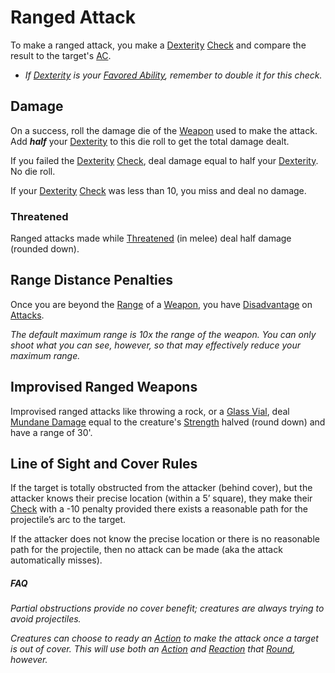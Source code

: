 # Ranged Attack
To make a ranged attack, you make a [Dexterity](../Player%20Characters/Chosen%20Statistics/Dexterity.md) [Check](Check.md) and compare the result to the target's [AC](../Player%20Characters/Derived%20Statistics/Armor%20Class.md).
- *If [Dexterity](../Player%20Characters/Chosen%20Statistics/Dexterity.md) is your [Favored Ability](../Player%20Characters/Favored%20Ability.md), remember to double it for this check.*
## Damage
On a success, roll the damage die of the [Weapon](../Items/Weapons.md) used to make the attack. Add ***half*** your [Dexterity](../Player%20Characters/Chosen%20Statistics/Dexterity.md) to this die roll to get the total damage dealt.

If you failed the [Dexterity](../Player%20Characters/Chosen%20Statistics/Dexterity.md) [Check](Check.md), deal damage equal to half your [Dexterity](../Player%20Characters/Chosen%20Statistics/Dexterity.md). No die roll.

If your [Dexterity](../Player%20Characters/Chosen%20Statistics/Dexterity.md) [Check](Check.md) was less than 10, you miss and deal no damage.
### Threatened
Ranged attacks made while [Threatened](../Conditions/Threatened.md) (in melee) deal half damage (rounded down).
## Range Distance Penalties
Once you are beyond the [Range](../Items/Individual%20Item%20Cards/Weapons/Weapon%20Properties/Ranged%20Property.md) of a [Weapon](../Items/Weapons.md), you have [Disadvantage](Dice%20Rolls/Disadvantage.md) on [Attacks](Attack.md).

*The default maximum range is 10x the range of the weapon. You can only shoot what you can see, however, so that may effectively reduce your maximum range.*
## Improvised Ranged Weapons
Improvised ranged attacks like throwing a rock, or a [Glass Vial](../Items/Individual%20Item%20Cards/Gear/10%20Coins/Glass%20Vial.md), deal [Mundane Damage](../Damage%20Types/Mundane%20Damage.md) equal to the creature's [Strength](../Player%20Characters/Chosen%20Statistics/Strength.md) halved (round down) and have a range of 30'.
## Line of Sight and Cover Rules
If the target is totally obstructed from the attacker (behind cover), but the attacker knows their precise location (within a 5’ square), they make their [Check](Check.md) with a -10 penalty provided there exists a reasonable path for the projectile’s arc to the target.

If the attacker does not know the precise location or there is no reasonable path for the projectile, then no attack can be made (aka the attack automatically misses).
##### FAQ
*Partial obstructions provide no cover benefit; creatures are always trying to avoid projectiles.*

*Creatures can choose to ready an [Action](Action.md) to make the attack once a target is out of cover. This will use both an [Action](Action.md) and [Reaction](Reaction.md) that [Round](Round.md), however.*